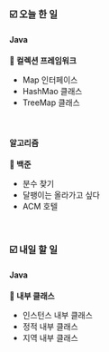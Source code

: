 ### ☑️  오늘 한 일
#### Java
<strong>📌 컬렉션 프레임워크</strong>
  - Map 인터페이스
  - HashMao 클래스
  - TreeMap 클래스

<br>

#### 알고리즘
<strong>🥈 백준</strong>
  - 분수 찾기
  - 달팽이는 올라가고 싶다
  - ACM 호텔

<br>

### ☑️  내일 할 일
#### Java
<strong>📌 내부 클래스</strong>
  - 인스턴스 내부 클래스
  - 정적 내부 클래스
  - 지역 내부 클래스